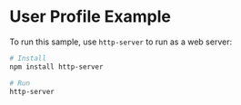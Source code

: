 # User Profile Example

To run this sample, use `http-server` to run as a web server:

```bash
# Install
npm install http-server

# Run
http-server
```
